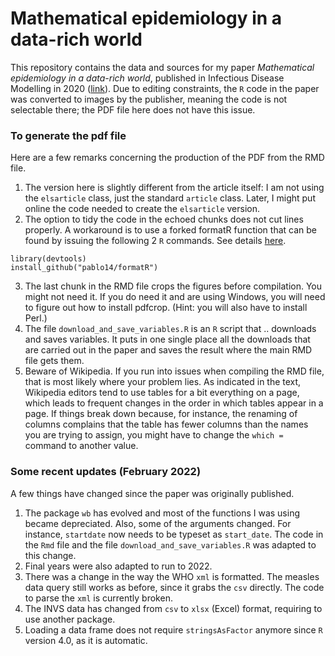 # Mathematical epidemiology in a data-rich world
This repository contains the data and sources for my paper *Mathematical epidemiology in a data-rich world*, published in Infectious Disease Modelling in 2020 ([link](https://doi.org/10.1016/j.idm.2019.12.008)). Due to editing constraints, the `R` code in the paper was converted to images by the publisher, meaning the code is not selectable there; the PDF file here does not have this issue.

### To generate the pdf file
Here are a few remarks concerning the production of the PDF from the RMD file.

1. The version here is slightly different from the article itself: I am not using the `elsarticle` class, just the standard `article` class. Later, I might put online the code needed to create the `elsarticle` version.
2. The option to tidy the code in the echoed chunks does not cut lines properly. A workaround is to use a forked formatR function that can be found by issuing the following 2 `R` commands. See details [here](https://stackoverflow.com/questions/20778635/formatr-width-cutoff-issue).
```
library(devtools)
install_github("pablo14/formatR")
```
3. The last chunk in the RMD file crops the figures before compilation. You might not need it. If you do need it and are using Windows, you will need to figure out how to install pdfcrop. (Hint: you will also have to install Perl.)
4. The file `download_and_save_variables.R` is an `R` script that .. downloads and saves variables. It puts in one single place all the downloads that are carried out in the paper and saves the result where the main RMD file gets them.
5. Beware of Wikipedia. If you run into issues when compiling the RMD file, that is most likely where your problem lies. As indicated in the text, Wikipedia editors tend to use tables for a bit everything on a page, which leads to frequent changes in the order in which tables appear in a page. If things break down because, for instance, the renaming of columns complains that the table has fewer columns than the names you are trying to assign, you might have to change the `which =` command to another value.

### Some recent updates (February 2022)
A few things have changed since the paper was originally published.

1. The package `wb` has evolved and most of the functions I was using became depreciated. Also, some of the arguments changed. For instance, `startdate` now needs to be typeset as `start_date`. The code in the `Rmd` file and the file `download_and_save_variables.R` was adapted to this change. 
2. Final years were also adapted to run to 2022.
3. There was a change in the way the WHO `xml` is formatted. The measles data query still works as before, since it grabs the `csv` directly. The code to parse the `xml` is currently broken.
4. The INVS data has changed from `csv` to `xlsx` (Excel) format, requiring to use another package.
5. Loading a data frame does not require `stringsAsFactor` anymore since `R` version 4.0, as it is automatic.